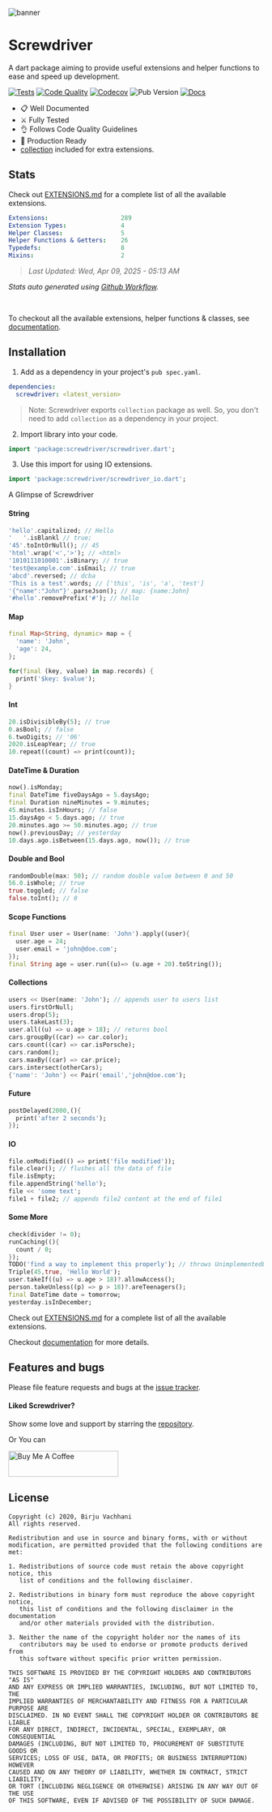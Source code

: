 ![banner](https://github.com/BirjuVachhani/screwdriver/blob/main/.github/banner.png?raw=true)



# Screwdriver

A dart package aiming to provide useful extensions and helper functions to ease and speed up development.

[![Tests](https://github.com/BirjuVachhani/screwdriver/workflows/Tests%20%26%20Coverage/badge.svg?branch=main)](https://github.com/BirjuVachhani/screwdriver/actions) [![Code Quality](https://github.com/BirjuVachhani/screwdriver/workflows/Code%20Quality/badge.svg?branch=main)](https://github.com/BirjuVachhani/screwdriver/actions) [![Codecov](https://img.shields.io/codecov/c/github/birjuvachhani/screwdriver.svg)](https://codecov.io/gh/birjuvachhani/screwdriver) ![Pub Version](https://img.shields.io/pub/v/screwdriver) [![Docs](https://img.shields.io/badge/Docs-dart%20docs-brightgreen)](https://pub.dev/documentation/screwdriver/latest/)


- 📋  Well Documented
- ⚔️ Fully Tested
- 👌 Follows Code Quality Guidelines
- 🦾 Production Ready
- [collection](https://pub.dev/packages/collection) included for extra extensions.

## Stats
Check out [EXTENSIONS.md](EXTENSIONS.md) for a complete list of all the available extensions.
<!---stats_start-->
```yaml  
Extensions:                    289
Extension Types:               4
Helper Classes:                5
Helper Functions & Getters:    26
Typedefs:                      8
Mixins:                        2
```

> *Last Updated: Wed, Apr 09, 2025 - 05:13 AM*

<!---stats_end-->

*Stats auto generated using [Github Workflow](https://github.com/BirjuVachhani/screwdriver/blob/main/.github/workflows/stats.yaml).*


<br/>

To checkout all the available extensions, helper functions & classes, see [documentation][docs].


## Installation

1. Add as a dependency in your project's `pub spec.yaml`.

```yaml
dependencies:
  screwdriver: <latest_version>
```

> Note: Screwdriver exports `collection` package as well. So, you don't need to add `collection` as a dependency in your project.

2. Import library into your code.

```dart
import 'package:screwdriver/screwdriver.dart';
```

3. Use this import for using IO extensions.

```dart
import 'package:screwdriver/screwdriver_io.dart';
```



A Glimpse of Screwdriver

#### String

```dart
'hello'.capitalized; // Hello
'   '.isBlankl // true;
'45'.toIntOrNull(); // 45
'html'.wrap('<','>'); // <html>
'1010111010001'.isBinary; // true
'test@example.com'.isEmail; // true
'abcd'.reversed; // dcba
'This is a test'.words; // ['this', 'is', 'a', 'test']
'{"name":"John"}'.parseJson(); // map: {name:John}
'#hello'.removePrefix('#'); // hello
```

#### Map

```dart
final Map<String, dynamic> map = {
  'name': 'John',
  'age': 24,
};

for(final (key, value) in map.records) {
  print('$key: $value');
}
```

#### Int

```dart
20.isDivisibleBy(5); // true
0.asBool; // false
6.twoDigits; // '06'
2020.isLeapYear; // true
10.repeat((count) => print(count));
```



#### DateTime & Duration

```dart
now().isMonday;
final DateTime fiveDaysAgo = 5.daysAgo;
final Duration nineMinutes = 9.minutes;
45.minutes.isInHours; // false
15.daysAgo < 5.days.ago; // true
20.minutes.ago >= 50.minutes.ago; // true
now().previousDay; // yesterday
10.days.ago.isBetween(15.days.ago, now()); // true
```



#### Double and Bool

```dart
randomDouble(max: 50); // random double value between 0 and 50
56.0.isWhole; // true
true.toggled; // false
false.toInt(); // 0

```



#### Scope Functions

```dart
final User user = User(name: 'John').apply((user){
  user.age = 24;
  user.email = 'john@doe.com';
});
final String age = user.run((u)=> (u.age + 20).toString());
```



#### Collections

```dart
users << User(name: 'John'); // appends user to users list
users.firstOrNull;
users.drop(5);
users.takeLast(3);
user.all((u) => u.age > 18); // returns bool
cars.groupBy((car) => car.color);
cars.count((car) => car.isPorsche);
cars.random();
cars.maxBy((car) => car.price);
cars.intersect(otherCars);
{'name': 'John'} << Pair('email','john@doe.com');
```



#### Future

```dart
postDelayed(2000,(){
  print('after 2 seconds');
});
```



#### IO

```dart
file.onModified(() => print('file modified'));
file.clear(); // flushes all the data of file
file.isEmpty;
file.appendString('hello');
file << 'some text';
file1 + file2; // appends file2 content at the end of file1
```



#### Some More

```dart
check(divider != 0);
runCaching((){
  count / 0;
});
TODO('find a way to implement this properly'); // throws UnimplementedError on invocation
Triple(45,true, 'Hello World');
user.takeIf((u) => u.age > 18)?.allowAccess();
person.takeUnless((p) => p > 18)?.areTeenagers();
final DateTime date = tomorrow;
yesterday.isInDecember;
```



Check out [EXTENSIONS.md](EXTENSIONS.md) for a complete list of all the available extensions.

Checkout [documentation][docs] for more details.


## Features and bugs

Please file feature requests and bugs at the [issue tracker][tracker].

[tracker]: https://github.com/BirjuVachhani/screwdriver/issues
[docs]: https://pub.dev/documentation/screwdriver/latest/



#### Liked Screwdriver?

Show some love and support by starring the [repository](https://github.com/birjuvachhani/screwdriver).

Or You can

<a href="https://www.buymeacoffee.com/birjuvachhani" target="_blank"><img src="https://cdn.buymeacoffee.com/buttons/default-blue.png" alt="Buy Me A Coffee" style="height: 51px !important;width: 217px !important;" ></a>



## License

```
Copyright (c) 2020, Birju Vachhani
All rights reserved.

Redistribution and use in source and binary forms, with or without
modification, are permitted provided that the following conditions are met:

1. Redistributions of source code must retain the above copyright notice, this
   list of conditions and the following disclaimer.

2. Redistributions in binary form must reproduce the above copyright notice,
   this list of conditions and the following disclaimer in the documentation
   and/or other materials provided with the distribution.

3. Neither the name of the copyright holder nor the names of its
   contributors may be used to endorse or promote products derived from
   this software without specific prior written permission.

THIS SOFTWARE IS PROVIDED BY THE COPYRIGHT HOLDERS AND CONTRIBUTORS "AS IS"
AND ANY EXPRESS OR IMPLIED WARRANTIES, INCLUDING, BUT NOT LIMITED TO, THE
IMPLIED WARRANTIES OF MERCHANTABILITY AND FITNESS FOR A PARTICULAR PURPOSE ARE
DISCLAIMED. IN NO EVENT SHALL THE COPYRIGHT HOLDER OR CONTRIBUTORS BE LIABLE
FOR ANY DIRECT, INDIRECT, INCIDENTAL, SPECIAL, EXEMPLARY, OR CONSEQUENTIAL
DAMAGES (INCLUDING, BUT NOT LIMITED TO, PROCUREMENT OF SUBSTITUTE GOODS OR
SERVICES; LOSS OF USE, DATA, OR PROFITS; OR BUSINESS INTERRUPTION) HOWEVER
CAUSED AND ON ANY THEORY OF LIABILITY, WHETHER IN CONTRACT, STRICT LIABILITY,
OR TORT (INCLUDING NEGLIGENCE OR OTHERWISE) ARISING IN ANY WAY OUT OF THE USE
OF THIS SOFTWARE, EVEN IF ADVISED OF THE POSSIBILITY OF SUCH DAMAGE.
```
